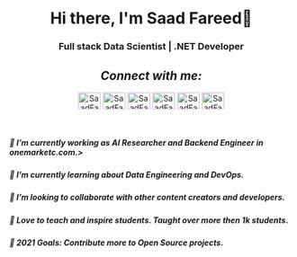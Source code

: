 <h1 align="center"> Hi there, I'm Saad Fareed👋 </h1>
<h3 align="center"> Full stack Data Scientist | .NET Developer</h3>
<h2><i></i></h2>
<h2><i><center>Connect with me:</center></i></h2>
<p align="center">
<a href="https://codepen.io/saadfareed" target="blank"><img align="center" src="https://cdn.jsdelivr.net/npm/simple-icons@3.0.1/icons/codepen.svg" alt="SaadFareed" height="30" width="40" /></a>
<a href="https://dev.to/saadfareed" target="blank"><img align="center" src="https://cdn.jsdelivr.net/npm/simple-icons@3.0.1/icons/dev-dot-to.svg" alt="SaadFareed" height="30" width="40" /></a>
<a href="https://twitter.com/SaadFar80645693" target="blank"><img align="center" src="https://cdn.jsdelivr.net/npm/simple-icons@3.0.1/icons/twitter.svg" alt="SaadFareed" height="30" width="40" /></a>
<a href="https://www.linkedin.com/in/saad-fareed-3343a21b1/" target="blank"><img align="center" src="https://cdn.jsdelivr.net/npm/simple-icons@3.0.1/icons/linkedin.svg" alt="SaadFareed" height="30" width="40" /></a>
<a href="https://stackoverflow.com/users/16696790/saadfareed" target="blank"><img align="center" src="https://cdn.jsdelivr.net/npm/simple-icons@3.0.1/icons/stackoverflow.svg" alt="SaadFareed" height="30" width="40" /></a>
<a href="https://www.instagram.com/saadfareed_sadi/" target="blank"><img align="center" src="https://cdn.jsdelivr.net/npm/simple-icons@3.0.1/icons/instagram.svg" alt="SaadFareed" height="30" width="40" /></a>
</p>
<br>
<h5> 🔭 I’m currently working as AI Researcher and Backend Engineer in onemarketc.com.></h5>
<h5> 🌱 I’m currently learning about Data Engineering and DevOps.</h5>
<h5> 👯 I’m looking to collaborate with other content creators and developers.</h5>
<h5> 📢 Love to teach and inspire students. Taught over more then 1k students.</h5>
<h5> 🥅 2021 Goals: Contribute more to Open Source projects.</h5>
<br>
